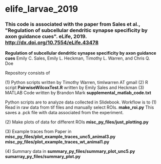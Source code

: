# elife_larvae_2019
### This code is associated with the paper from Sales et al., "Regulation of subcellular dendritic synapse specificity by axon guidance cues". eLife, 2019. http://dx.doi.org/10.7554/eLife.43478

**Regulation of subcellular dendritic synapse specificity by axon guidance cues**
Emily C. Sales, Emily L. Heckman, Timothy L. Warren, and Chris Q. Doe


Repository consists of 

(1) Python scripts written by
Timothy Warren, timlwarren AT gmail
(2) R script **PairwiseWilcoxTest.R** written by Emily Sales and Heckman
(3) MATLAB Code written by Brandon Mark  **supplemental_matlab_code.txt**


Python scripts are to analyze data collected in Slidebook.
Workflow is to 
(1) Read in raw data from tif files and manually select ROIs.
**make_roi.py**
This saves a .pck file with data associated from the experiment.

(2) Make plots of data for different ROIs
**misc_py_files/just_plotting.py**

(3) Example traces from Paper in
**misc_py_files/plot_example_traces_unc5_animal3.py**
**misc_py_files/plot_example_traces_wt_animal1.py**

(4) Summary data in
**summary_py_files/summary_plot_unc5.py**
**sumarray_py_files/summary_plot.py**




